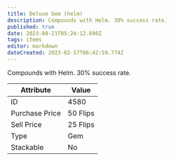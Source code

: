 ```yaml
---
title: Deluxe Gem (helm)
description: Compounds with Helm. 30% success rate.
published: true
date: 2023-08-21T05:24:12.698Z
tags: items
editor: markdown
dateCreated: 2023-02-17T06:42:59.774Z
---
```


Compounds with Helm. 30% success rate.

|Attribute|Value|
|-|-|
|ID|4580|
|Purchase Price|50 Flips|
|Sell Price|25 Flips|
|Type|Gem|
|Stackable|No|

